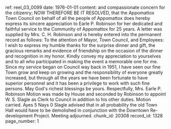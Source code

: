 ref: reel_03_0099
date: 1976-01-01
content: and compassionate concern for the citizenry; NOW THEREFORE BE IT RESOLVED, that the Appomattox Town Council on behalf of all the people of Appomattox does hereby express its sincere appreciation to Earle P. Robinson for her dedicated and faithful service to the Community of Appomattox for 25 years. A letter was supplied by Mrs. C. H. Robinson and is hereby entered into the permanent record as follows: To the attention of Mayor, Town Council, and Employees: I wish to express my humble thanks for the surprise dinner and gift, the gracious remarks and evidence of friendship on the occasion of the dinner and recognition in my honor. Kindly convey my appreciation to yourselves and to all who participated in making the event a memorable one for me. Since my service began on Council way back in 1951, I have seen our fine Town grow and keep on growing and the responsibility of everyone greatly increased, but through all the years we have been fortunate to have superior personnel and it has been a privilege to work with such fine persons. May God's richest blessings be yours. Respectfully, Mrs. Earle P. Robinson Motion was made by House and seconded by Robinson to appoint W. S. Slagle as Clerk to Council in addition to his other duties. Motion carried. Ayes 5 Nays 0 Slagle advised that in all probability the old Town Hall would have to be demolished in conjunction with the Downtown Re-development Project. Meeting adjourned.
chunk_id: 20308
record_id: 1328
page_number: 1

